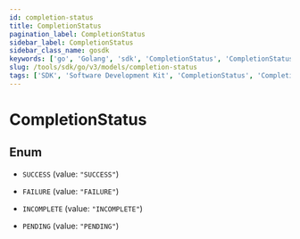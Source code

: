 ```yaml
---
id: completion-status
title: CompletionStatus
pagination_label: CompletionStatus
sidebar_label: CompletionStatus
sidebar_class_name: gosdk
keywords: ['go', 'Golang', 'sdk', 'CompletionStatus', 'CompletionStatus'] 
slug: /tools/sdk/go/v3/models/completion-status
tags: ['SDK', 'Software Development Kit', 'CompletionStatus', 'CompletionStatus']
---
```


# CompletionStatus

## Enum


* `SUCCESS` (value: `"SUCCESS"`)

* `FAILURE` (value: `"FAILURE"`)

* `INCOMPLETE` (value: `"INCOMPLETE"`)

* `PENDING` (value: `"PENDING"`)


